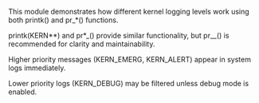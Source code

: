 This module demonstrates how different kernel logging levels work using both printk() and pr\_\*() functions.

printk(KERN*\*) and pr*\_() provide similar functionality, but pr\_\_() is recommended for clarity and maintainability.

Higher priority messages (KERN_EMERG, KERN_ALERT) appear in system logs immediately.

Lower priority logs (KERN_DEBUG) may be filtered unless debug mode is enabled.
